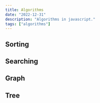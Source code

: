 ```yaml
---
title: Algorithms
date: "2022-12-31"
description: "Algorithms in javascript."
tags: ["algorithms"]
---
```


## Sorting

## Searching

## Graph

## Tree

